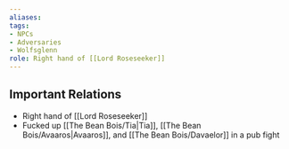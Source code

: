 ```yaml
---
aliases: 
tags: 
- NPCs
- Adversaries
- Wolfsglenn
role: Right hand of [[Lord Roseseeker]]
---
```


## Important Relations
- Right hand of [[Lord Roseseeker]]
- Fucked up [[The Bean Bois/Tia|Tia]], [[The Bean Bois/Avaaros|Avaaros]], and [[The Bean Bois/Davaelor]] in a pub fight